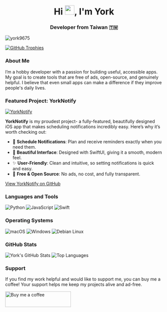 <h1 align="center">Hi <img src="https://em-content.zobj.net/source/skype/289/waving-hand_1f44b.png" width="30" />, I'm York</h1>
<h3 align="center">Developer from Taiwan 🇹🇼</h3>

<p align="left"> 
    <img src="https://komarev.com/ghpvc/?username=york9675&label=Profile%20views&color=0e75b6&style=flat" alt="york9675" /> 
</p>

<p align="left">
    <a href="https://github.com/ryo-ma/github-profile-trophy">
        <img src="https://github-profile-trophy.vercel.app/?username=york9675&theme=onedark" alt="GitHub Trophies" />
    </a>
</p>

### About Me

I’m a hobby developer with a passion for building useful, accessible apps. My goal is to create tools that are free of ads, open-source, and genuinely helpful. I believe that even small apps can make a difference if they improve people's daily lives.

### Featured Project: YorkNotify

[![YorkNotify](https://img.shields.io/badge/YorkNotify-iOS%20App-0e75b6?style=for-the-badge&logo=apple&logoColor=white)](https://github.com/york9675/YorkNotify)

**YorkNotify** is my proudest project- a fully-featured, beautifully designed iOS app that makes scheduling notifications incredibly easy. Here’s why it’s worth checking out:

- 📅 **Schedule Notifications**: Plan and receive reminders exactly when you need them.
- 🎨 **Beautiful Interface**: Designed with SwiftUI, giving it a smooth, modern feel.
- ✨ **User-Friendly**: Clean and intuitive, so setting notifications is quick and easy.
- 💸 **Free & Open Source**: No ads, no cost, and fully transparent.

[View YorkNotify on GitHub](https://github.com/york9675/YorkNotify)

### Languages and Tools

<p align="left">
    <img src="https://img.shields.io/badge/-Python-3776AB?style=flat&logo=python&logoColor=white" alt="Python"/>
    <img src="https://img.shields.io/badge/-JavaScript-F7DF1E?style=flat&logo=javascript&logoColor=black" alt="JavaScript"/>
    <img src="https://img.shields.io/badge/-Swift-FA7343?style=flat&logo=swift&logoColor=white" alt="Swift"/>
</p>

### Operating Systems

<p align="left">
    <img src="https://img.shields.io/badge/macOS-000000?style=flat&logo=apple&logoColor=white" alt="macOS"/>
    <img src="https://img.shields.io/badge/Windows-0078D6?style=flat&logo=windows&logoColor=white" alt="Windows"/>
    <img src="https://img.shields.io/badge/Debian-A81D33?style=flat&logo=debian&logoColor=white" alt="Debian Linux"/>
</p>

### GitHub Stats

<p align="left">
    <img src="https://github-readme-stats.vercel.app/api?username=york9675&show_icons=true&theme=radical" alt="York's GitHub Stats" />
    <img src="https://github-readme-stats.vercel.app/api/top-langs/?username=york9675&layout=compact&theme=radical" alt="Top Languages" />
</p>

### Support

If you find my work helpful and would like to support me, you can buy me a coffee! Your support helps me keep my projects alive and ad-free.

<p><a href="https://www.buymeacoffee.com/york0524"> 
    <img src="https://cdn.buymeacoffee.com/buttons/v2/default-yellow.png" height="50" width="210" alt="Buy me a coffee" />
</a></p>